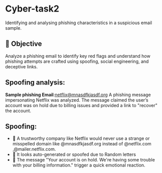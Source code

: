 # Cyber-task2
 Identifying and analysing  phishing characteristics in a suspicious email sample.
## 📌 Objective
Analyze a phishing email to identify key red flags and understand how phishing attempts are crafted using spoofing, social engineering, and deceptive links.
## Spoofing analysis:
  **Sample phishing Email**:netflix@mnasdfkjasdf.org
  A phishing message impersonating Netflix was analyzed. The message claimed the user’s account was on hold due to billing issues and provided a link to "recover" the account.
  ## Spoofing:
  - 🔴  A trustworthy company like Netflix would never use a strange or misspelled domain like @mnasdfkjasdf.org instead of @netflix.com ,@mailer.netflix.com.
  - 🔴  It looks auto-generated or spoofed due to Random letters
  - 🔴  The message "Your account is on hold. We're having some trouble with your billing information." trigger a quick emotional reaction.
  
      

